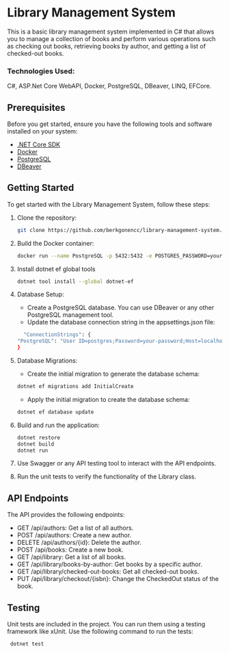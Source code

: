 # Library Management System
This is a basic library management system implemented in C# that allows you to manage a collection of books and perform various operations such as checking out books, retrieving books by author, and getting a list of checked-out books.

### Technologies Used:
C#, ASP.Net Core WebAPI, Docker, PostgreSQL, DBeaver, LINQ, EFCore.

## Prerequisites
Before you get started, ensure you have the following tools and software installed on your system:

- [.NET Core SDK](https://dotnet.microsoft.com/download/dotnet)
- [Docker](https://www.docker.com/get-started)
- [PostgreSQL](https://www.postgresql.org/download/)
- [DBeaver](https://dbeaver.io/download/)

## Getting Started
To get started with the Library Management System, follow these steps:
1. Clone the repository:
   ```bash
   git clone https://github.com/berkgonencc/library-management-system.git

2. Build the Docker container:
    ```bash
    docker run --name PostgreSQL -p 5432:5432 -e POSTGRES_PASSWORD=your-password -d postgres
    ```
3. Install dotnet ef global tools
   ```bash
   dotnet tool install --global dotnet-ef
   ```
4. Database Setup:
   - Create a PostgreSQL database. You can use DBeaver or any other PostgreSQL management tool.
   - Update the database connection string in the appsettings.json file:
    ```bash
      "ConnectionStrings": {
    "PostgreSQL": "User ID=postgres;Password=your-password;Host=localhost;Port=5432;Database=LibraryAPIDb;"
    }
    ```
5. Database Migrations:
   - Create the initial migration to generate the database schema:
   ```bash
   dotnet ef migrations add InitialCreate
   ```
   - Apply the initial migration to create the database schema:
   ```bash
   dotnet ef database update
   ```
6. Build and run the application:
    ```bash
    dotnet restore
    dotnet build
    dotnet run
    ```
7. Use Swagger or any API testing tool to interact with the API endpoints.

8. Run the unit tests to verify the functionality of the Library class.

## API Endpoints
The API provides the following endpoints:

* GET /api/authors: Get a list of all authors.
* POST /api/authors: Create a new author.
* DELETE /api/authors/{id}: Delete the author.
* POST /api/books: Create a new book.
* GET /api/library: Get a list of all books.
* GET /api/library/books-by-author: Get books by a specific author.
* GET /api/library/checked-out-books: Get all checked-out books.
* PUT /api/library/checkout/{isbn}: Change the CheckedOut status of the book.

## Testing
Unit tests are included in the project. You can run them using a testing framework like xUnit. 
Use the following command to run the tests:
   ```bash
    dotnet test
   ```
    


